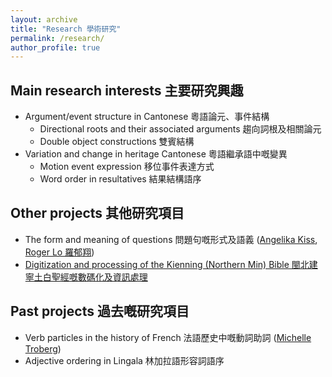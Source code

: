 ```yaml
---
layout: archive
title: "Research 學術研究"
permalink: /research/
author_profile: true
---
```


## Main research interests 主要研究興趣

* Argument/event structure in Cantonese 粵語論元、事件結構
  * Directional roots and their associated arguments 趨向詞根及相關論元
  * Double object constructions 雙賓結構
* Variation and change in heritage Cantonese 粵語繼承語中嘅變異
  * Motion event expression 移位事件表達方式
  * Word order in resultatives 結果結構語序

## Other projects 其他研究項目

* The form and meaning of questions 問題句嘅形式及語義 ([Angelika Kiss](https://www.angelikakiss.com/), [Roger Lo 羅郁翔](https://blogs.ubc.ca/rogeryhlo/))
* [Digitization and processing of the Kienning (Northern Min) Bible 閩北建寧土白聖經嘅數碼化及資訊處理](https://github.com/justinrleung/kienning-bible)

## Past projects 過去嘅研究項目

* Verb particles in the history of French 法語歷史中嘅動詞助詞 ([Michelle Troberg](https://sites.utm.utoronto.ca/troberg/))
* Adjective ordering in Lingala 林加拉語形容詞語序
